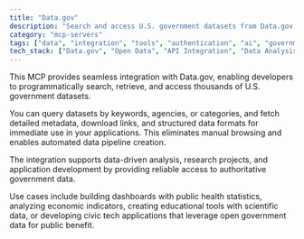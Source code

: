 ```yaml
---
title: "Data.gov"
description: "Search and access U.S. government datasets from Data.gov for data analysis and research projects."
category: "mcp-servers"
tags: ["data", "integration", "tools", "authentication", "ai", "government datasets", "metadata", "data pipeline"]
tech_stack: ["Data.gov", "Open Data", "API Integration", "Data Analysis", "Government Data", "Public Health Statistics", "Economic Indicators", "Civic Tech"]
---
```


This MCP provides seamless integration with Data.gov, enabling developers to programmatically search, retrieve, and access thousands of U.S. government datasets. 

You can query datasets by keywords, agencies, or categories, and fetch detailed metadata, download links, and structured data formats for immediate use in your applications. This eliminates manual browsing and enables automated data pipeline creation.

The integration supports data-driven analysis, research projects, and application development by providing reliable access to authoritative government data. 

Use cases include building dashboards with public health statistics, analyzing economic indicators, creating educational tools with scientific data, or developing civic tech applications that leverage open government data for public benefit.